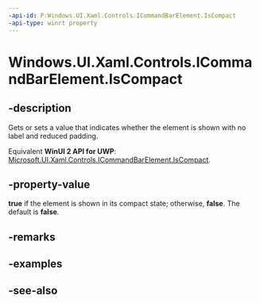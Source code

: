 ```yaml
---
-api-id: P:Windows.UI.Xaml.Controls.ICommandBarElement.IsCompact
-api-type: winrt property
---
```


<!-- Property syntax
public bool IsCompact { get;  set; }
-->

# Windows.UI.Xaml.Controls.ICommandBarElement.IsCompact

## -description
Gets or sets a value that indicates whether the element is shown with no label and reduced padding.

Equivalent **WinUI 2 API for UWP**: [Microsoft.UI.Xaml.Controls.ICommandBarElement.IsCompact](/windows/winui/api/microsoft.ui.xaml.controls.icommandbarelement.iscompact).

## -property-value
**true** if the element is shown in its compact state; otherwise, **false**. The default is **false**.

## -remarks

## -examples

## -see-also
